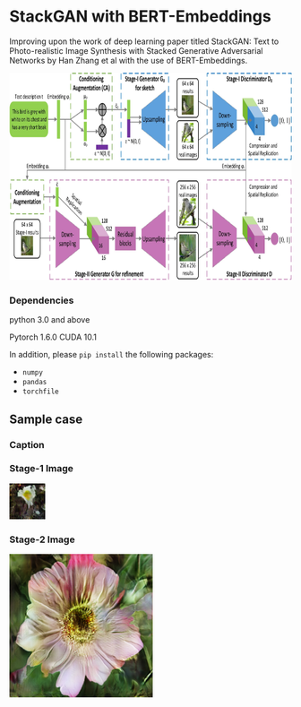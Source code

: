 # StackGAN with BERT-Embeddings
Improving upon the work of deep learning paper titled StackGAN: Text to Photo-realistic Image Synthesis with Stacked Generative Adversarial Networks by Han Zhang et al with the use of BERT-Embeddings.

<img src="data/images/Network%20Description/network%20description.jpg" width="850px" height="370px"/>

### Dependencies
python 3.0 and above

Pytorch 1.6.0
CUDA 10.1

In addition, please `pip install` the following packages:
- `numpy`
- `pandas`
- `torchfile`

## Sample case

### Caption

### Stage-1 Image
<img src="data/images/sample/s1_001.png"/>

### Stage-2 Image
<img src="data/images/sample/s2_001.png"/>
